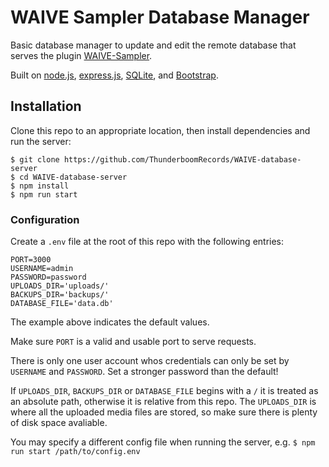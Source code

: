 # WAIVE Sampler Database Manager

Basic database manager to update and edit the remote database that serves the plugin [WAIVE-Sampler](https://github.com/ThunderboomRecords/WAIVE).

Built on [node.js](https://nodejs.org/), [express.js](https://expressjs.com/), [SQLite](https://www.sqlite.org/), and [Bootstrap](https://getbootstrap.com/).

## Installation
Clone this repo to an appropriate location, then install dependencies and run the server:
```shell
$ git clone https://github.com/ThunderboomRecords/WAIVE-database-server
$ cd WAIVE-database-server
$ npm install
$ npm run start
```

### Configuration
Create a `.env` file at the root of this repo with the following entries:
```properties
PORT=3000
USERNAME=admin
PASSWORD=password
UPLOADS_DIR='uploads/'
BACKUPS_DIR='backups/'
DATABASE_FILE='data.db'
```
The example above indicates the default values.

Make sure `PORT` is a valid and usable port to serve requests.

There is only one user account whos credentials can only be set by `USERNAME` and `PASSWORD`.
Set a stronger password than the default!

If `UPLOADS_DIR`, `BACKUPS_DIR` or `DATABASE_FILE` begins with a `/` it is treated as an absolute path, otherwise it is relative from this repo.
The `UPLOADS_DIR` is where all the uploaded media files are stored, so make sure there is plenty of disk space avaliable.

You may specify a different config file when running the server, e.g. `$ npm run start /path/to/config.env`